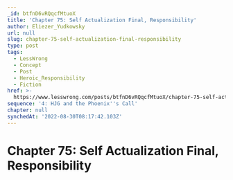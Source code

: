 ```yaml
---
_id: btfnD6vRQqcfMtuoX
title: 'Chapter 75: Self Actualization Final, Responsibility'
author: Eliezer_Yudkowsky
url: null
slug: chapter-75-self-actualization-final-responsibility
type: post
tags:
  - LessWrong
  - Concept
  - Post
  - Heroic_Responsibility
  - Fiction
href: >-
  https://www.lesswrong.com/posts/btfnD6vRQqcfMtuoX/chapter-75-self-actualization-final-responsibility
sequence: '4: HJG and the Phoenix''s Call'
chapter: null
synchedAt: '2022-08-30T08:17:42.103Z'
---
```


# Chapter 75: Self Actualization Final, Responsibility
